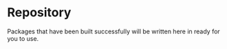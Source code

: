 # Repository

Packages that have been built successfully will be written here in ready for you to use.


